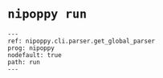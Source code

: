 # `nipoppy run`

```{argparse}
---
ref: nipoppy.cli.parser.get_global_parser
prog: nipoppy
nodefault: true
path: run
---
```
